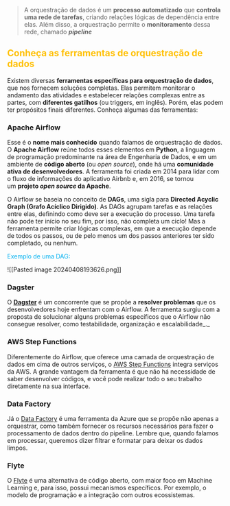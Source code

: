 
> A orquestração de dados é um **processo automatizado** que **controla uma rede de tarefas**, criando relações lógicas de dependência entre elas. Além disso, a orquestração permite o **monitoramento** dessa rede, chamado _**pipeline**_

## <span style="color:#ffc000">Conheça as ferramentas de orquestração de dados</span> 

Existem diversas **ferramentas específicas para orquestração de dados**, que nos fornecem soluções completas. Elas permitem monitorar o andamento das atividades e estabelecer relações complexas entre as partes, com **diferentes gatilhos** (ou triggers, em inglês). Porém, elas podem ter propósitos finais diferentes. Conheça algumas das ferramentas:

### Apache Airflow

Esse é o **nome mais conhecido** quando falamos de orquestração de dados. O **Apache Airflow** reúne todos esses elementos em **Python**, a linguagem de programação predominante na área de Engenharia de Dados, e em um ambiente de **código aberto** (ou _open source_), onde há uma **comunidade ativa de desenvolvedores**. A ferramenta foi criada em 2014 para lidar com o fluxo de informações do aplicativo Airbnb e, em 2016, se tornou um **projeto _open source_ da Apache**.

O Airflow se baseia no conceito de **DAGs**, uma sigla para **Directed Acyclic Graph (Grafo Acíclico Dirigido)**. As DAGs agrupam tarefas e as relações entre elas, definindo como deve ser a execução do processo. Uma tarefa não pode ter início no seu fim, por isso, não completa um ciclo! Mas a ferramenta permite criar lógicas complexas, em que a execução depende de todos os passos, ou de pelo menos um dos passos anteriores ter sido completado, ou nenhum.

<span style="color:#00b0f0">Exemplo de uma DAG:</span> 

![[Pasted image 20240408193626.png]]

### Dagster

O **[Dagster](https://dagster.io/)** é um concorrente que se propõe a **resolver problemas** que os desenvolvedores hoje enfrentam com o Airflow. A ferramenta surgiu com a proposta de solucionar alguns problemas específicos que o Airflow não consegue resolver, como testabilidade, organização e escalabilidade_._

### AWS Step Functions

Diferentemente do Airflow, que oferece uma camada de orquestração de dados em cima de outros serviços, o [AWS Step Functions](https://aws.amazon.com/pt/step-functions/) integra serviços da AWS. A grande vantagem da ferramenta é que não há necessidade de saber desenvolver códigos, e você pode realizar todo o seu trabalho diretamente na sua interface.

### Data Factory

Já o [Data Factory](https://azure.microsoft.com/pt-br/products/data-factory) é uma ferramenta da Azure que se propõe não apenas a orquestrar, como também fornecer os recursos necessários para fazer o processamento de dados dentro do pipeline. Lembre que, quando falamos em processar, queremos dizer filtrar e formatar para deixar os dados limpos.

### Flyte

O [Flyte](https://flyte.org/) é uma alternativa de código aberto, com maior foco em Machine Learning e, para isso, possui mecanismos específicos. Por exemplo, o modelo de programação e a integração com outros ecossistemas.